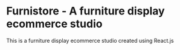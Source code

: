 # Furnistore - A furniture display ecommerce studio

This is a furniture display ecommerce studio created using React.js
